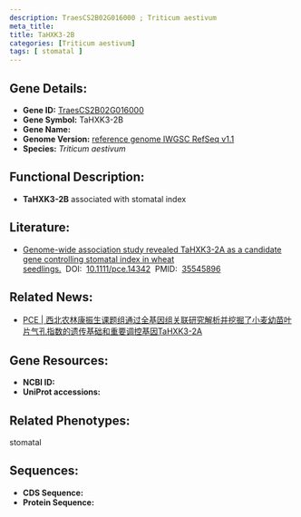 ```yaml
---
description: TraesCS2B02G016000 ; Triticum aestivum
meta_title:
title: TaHXK3-2B
categories: [Triticum aestivum]
tags: [ stomatal ]
---
```


## Gene Details:
- **Gene ID:**	[TraesCS2B02G016000]()
- **Gene Symbol:** TaHXK3-2B
- **Gene Name:** 
- **Genome Version:** [reference genome IWGSC RefSeq v1.1]()
- **Species:** *Triticum aestivum*

## Functional Description:
   - **TaHXK3-2B** associated with stomatal index

## Literature:
   - [Genome-wide association study revealed TaHXK3-2A as a candidate gene controlling stomatal index in wheat seedlings.]( https://onlinelibrary.wiley.com/doi/10.1111/pce.14342)&nbsp;&nbsp;DOI:&nbsp;&nbsp;[10.1111/pce.14342](https://onlinelibrary.wiley.com/doi/10.1111/pce.14342)&nbsp;&nbsp;PMID:&nbsp;&nbsp;[35545896](https://pubmed.ncbi.nlm.nih.gov/35545896/)

## Related News:
   - [PCE | 西北农林康振生课题组通过全基因组关联研究解析并挖掘了小麦幼苗叶片气孔指数的遗传基础和重要调控基因TaHXK3-2A](https://mp.weixin.qq.com/s?__biz=Mzg3MDEwNDEyMg==&mid=2247529592&idx=3&sn=f123e5285838462a4df336cc9dfc3c8b&chksm=ce90d92df9e7503b20ec3d5e551515bf06ed65554c65ee618ca6a0498516aa90a7fc26c26e7b&scene=27#wechat_redirect)

## Gene Resources:
- **NCBI ID:** [](https://www.ncbi.nlm.nih.gov/gene/?term=)
- **UniProt accessions:** [](https://www.uniprot.org/uniprotkb//entry)

## Related Phenotypes:
stomatal

## Sequences:
- **CDS Sequence:**
- **Protein Sequence:**
